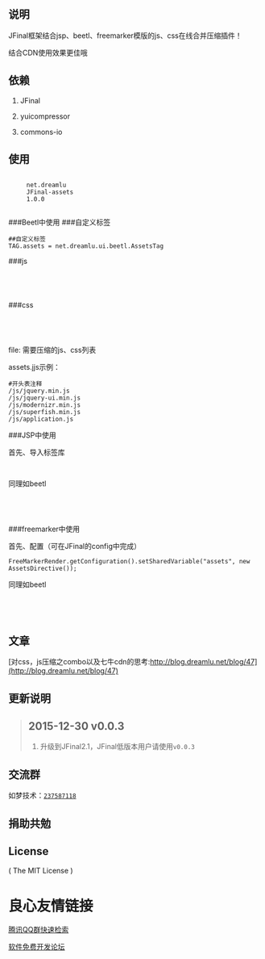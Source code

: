 ## 说明
JFinal框架结合jsp、beetl、freemarker模版的js、css在线合并压缩插件！

结合CDN使用效果更佳哦

## 依赖
1. JFinal

2. yuicompressor

3. commons-io

## 使用
```
 
     net.dreamlu 
     JFinal-assets 
     1.0.0 
 
```

###Beetl中使用
###自定义标签
```
##自定义标签
TAG.assets = net.dreamlu.ui.beetl.AssetsTag
```
###js
```
 
      
 
```
###css
```
 
     
 
```

file: 需要压缩的js、css列表

assets.jjs示例：
```
#开头表注释
/js/jquery.min.js
/js/jquery-ui.min.js
/js/modernizr.min.js
/js/superfish.min.js
/js/application.js
```

###JSP中使用

首先、导入标签库
```
 
```

同理如beetl
```
 
	  
 
```
###freemarker中使用

首先、配置（可在JFinal的config中完成）
``` 
FreeMarkerRender.getConfiguration().setSharedVariable("assets", new AssetsDirective());
```

同理如beetl
```
 
	  
 
```

## 文章
[对css，js压缩之combo以及七牛cdn的思考:http://blog.dreamlu.net/blog/47](http://blog.dreamlu.net/blog/47)

## 更新说明
>## 2015-12-30 v0.0.3
>1. 升级到JFinal2.1，JFinal低版本用户请使用`v0.0.3`

## 交流群
如梦技术：[`237587118`](http://shang.qq.com/wpa/qunwpa?idkey=f78fcb750b4f72c92ff4d375d2884dd69b552301a1f2681af956bd32700eb2c0)

## 捐助共勉
 
 
 

 
 

## License

( The MIT License )

 # 良心友情链接

[腾讯QQ群快速检索](http://u.720life.cn/s/8cf73f7c)

[软件免费开发论坛](http://u.720life.cn/s/bbb01dc0)